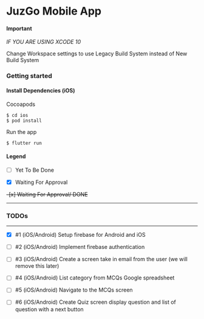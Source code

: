 # JuzGo Mobile App

#### Important
*IF YOU ARE USING XCODE 10*

Change Workspace settings to use Legacy Build System instead of New Build System

### Getting started

#### Install Dependencies (iOS)
Cocoapods 
```
$ cd ios 
$ pod install
```

Run the app

```
$ flutter run
```

#### Legend
- [ ] Yet To Be Done

- [x] Waiting For Approval

~~-[x] Waiting For Approval/ DONE~~

---------------------

### TODOs

---------------------

- [x] #1 (iOS/Android) Setup firebase for Android and iOS
- [ ] #2 (iOS/Android) Implement firebase authentication 
- [ ] #3 (iOS/Android) Create a screen take in email from the user (we will remove this later)
- [ ] #4 (iOS/Android) List category from MCQs Google spreadsheet
- [ ] #5 (iOS/Android) Navigate to the MCQs screen
- [ ] #6 (iOS/Android) Create Quiz screen display question and list of question with a next button


